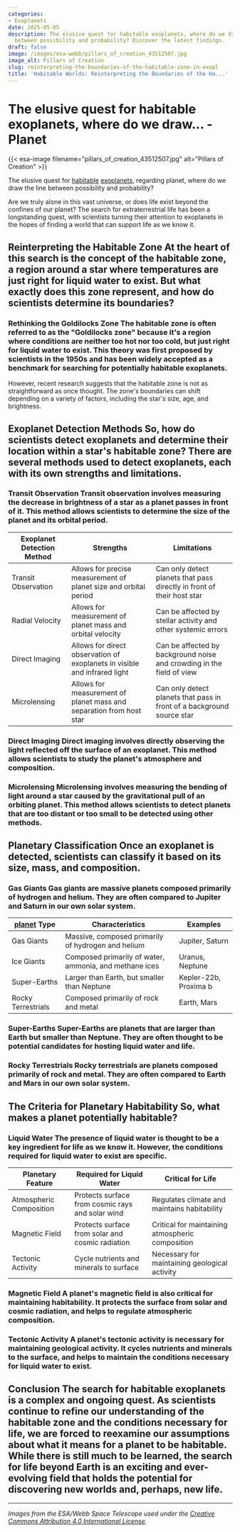 ```yaml
---
categories:
- Exoplanets
date: 2025-05-05
description: The elusive quest for habitable exoplanets, where do we draw the line
  between possibility and probability? Discover the latest findings.
draft: false
image: /images/esa-webb/pillars_of_creation_43512507.jpg
image_alt: Pillars of Creation
slug: reinterpreting-the-boundaries-of-the-habitable-zone-in-exopl
title: 'Habitable Worlds: Reinterpreting the Boundaries of the Ha...'
---
```


# The elusive quest for habitable exoplanets, where do we draw... - Planet
{{< esa-image filename="pillars_of_creation_43512507.jpg" alt="Pillars of Creation" >}}



The elusive quest for [habitable](/blog/deciphering-the-mysteries-of-exoplanets-in-habitable-zones) [exoplanets](/blog/the-delicate-balance-of-liquid-water-on-exoplanets), regarding planet, where do we draw the line between possibility and probability?

Are we truly alone in this vast universe, or does life exist beyond the confines of our planet? The search for extraterrestrial life has been a longstanding quest, with scientists turning their attention to exoplanets in the hopes of finding a world that can support life as we know it.

 ## Reinterpreting the Habitable Zone At the heart of this search is the concept of the habitable zone, a region around a star where temperatures are just right for liquid water to exist. But what exactly does this zone represent, and how do scientists determine its boundaries?

 ### Rethinking the Goldilocks Zone The habitable zone is often referred to as the "Goldilocks zone" because it's a region where conditions are neither too hot nor too cold, but just right for liquid water to exist. This theory was first proposed by scientists in the 1950s and has been widely accepted as a benchmark for searching for potentially habitable exoplanets.

 However, recent research suggests that the habitable zone is not as straightforward as once thought. The zone's boundaries can shift depending on a variety of factors, including the star's size, age, and brightness.

 ## Exoplanet Detection Methods So, how do scientists detect exoplanets and determine their location within a star's habitable zone? There are several methods used to detect exoplanets, each with its own strengths and limitations.

 ### Transit Observation Transit observation involves measuring the decrease in brightness of a star as a planet passes in front of it. This method allows scientists to determine the size of the planet and its orbital period.

 | Exoplanet Detection Method | Strengths | Limitations |
| --- | --- | --- |
| Transit Observation | Allows for precise measurement of planet size and orbital period | Can only detect planets that pass directly in front of their host star |
| Radial Velocity | Allows for measurement of planet mass and orbital velocity | Can be affected by stellar activity and other systemic errors |
| Direct Imaging | Allows for direct observation of exoplanets in visible and infrared light | Can be affected by background noise and crowding in the field of view |
| Microlensing | Allows for measurement of planet mass and separation from host star | Can only detect planets that pass in front of a background source star | ### Radial Velocity Radial velocity involves measuring the star's wobbling motion caused by the gravitational pull of an orbiting planet. This method allows scientists to determine the mass of the planet and its orbital velocity.

 ### Direct Imaging Direct imaging involves directly observing the light reflected off the surface of an exoplanet. This method allows scientists to study the planet's atmosphere and composition.

 ### Microlensing Microlensing involves measuring the bending of light around a star caused by the gravitational pull of an orbiting planet. This method allows scientists to detect planets that are too distant or too small to be detected using other methods.

 ## Planetary Classification Once an exoplanet is detected, scientists can classify it based on its size, mass, and composition.

 ### Gas Giants Gas giants are massive planets composed primarily of hydrogen and helium. They are often compared to Jupiter and Saturn in our own solar system.

 | [planet](/blog/a-promising-world-of-liquid-water-in-the-habitable-zone) Type | Characteristics | Examples |
| --- | --- | --- |
| Gas Giants | Massive, composed primarily of hydrogen and helium | Jupiter, Saturn |
| Ice Giants | Composed primarily of water, ammonia, and methane ices | Uranus, Neptune |
| Super-Earths | Larger than Earth, but smaller than Neptune | Kepler-22b, Proxima b |
| Rocky Terrestrials | Composed primarily of rock and metal | Earth, Mars | ### Ice Giants Ice giants are planets composed primarily of water, ammonia, and methane ices. They are often compared to Uranus and Neptune in our own solar system.

 ### Super-Earths Super-Earths are planets that are larger than Earth but smaller than Neptune. They are often thought to be potential candidates for hosting liquid water and life.

 ### Rocky Terrestrials Rocky terrestrials are planets composed primarily of rock and metal. They are often compared to Earth and Mars in our own solar system.

 ## The Criteria for Planetary Habitability So, what makes a planet potentially habitable?

 ### Liquid Water The presence of liquid water is thought to be a key ingredient for life as we know it. However, the conditions required for liquid water to exist are specific.

 | Planetary Feature | Required for Liquid Water | Critical for Life |
| --- | --- | --- |
| Atmospheric Composition | Protects surface from cosmic rays and solar wind | Regulates climate and maintains habitability |
| Magnetic Field | Protects surface from solar and cosmic radiation | Critical for maintaining atmospheric composition |
| Tectonic Activity | Cycle nutrients and minerals to surface | Necessary for maintaining geological activity | ### Atmospheric Composition A planet's atmospheric composition is critical for maintaining habitability. It protects the surface from cosmic rays and solar wind, regulates climate, and maintains the conditions necessary for liquid water to exist.

 ### Magnetic Field A planet's magnetic field is also critical for maintaining habitability. It protects the surface from solar and cosmic radiation, and helps to regulate atmospheric composition.

 ### Tectonic Activity A planet's tectonic activity is necessary for maintaining geological activity. It cycles nutrients and minerals to the surface, and helps to maintain the conditions necessary for liquid water to exist.

 ## Conclusion The search for habitable exoplanets is a complex and ongoing quest. As scientists continue to refine our understanding of the habitable zone and the conditions necessary for life, we are forced to reexamine our assumptions about what it means for a planet to be habitable. While there is still much to be learned, the search for life beyond Earth is an exciting and ever-evolving field that holds the potential for discovering new worlds and, perhaps, new life.

---

*Images from the ESA/Webb Space Telescope used under the [Creative Commons Attribution 4.0 International License](https://creativecommons.org/licenses/by/4.0).*